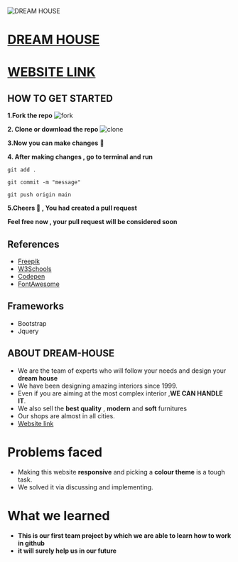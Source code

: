 ![DREAM HOUSE](/images/logo.png) 
#  **[DREAM HOUSE](https://dream-house-website.herokuapp.com/)**
# **[WEBSITE LINK](https://dream-house-website.herokuapp.com/)**
## **HOW TO GET STARTED**
**1.Fork the repo**
   ![fork](https://user-images.githubusercontent.com/79185589/123548353-18febc80-d782-11eb-9f61-e4ae3dcfe5d4.png)

**2. Clone or download the repo**
  ![clone](https://user-images.githubusercontent.com/79185589/123548854-274dd800-d784-11eb-97f5-4148a6cac1ee.png)

**3.Now you can make changes** :rocket:

**4. After making changes , go to terminal and run**
 
 ```git add .```
 
 ```git commit -m "message"```

 ```git push origin main``` 
 
 
 **5.Cheers :beer: , You had created a pull request**
 
 **Feel free now , your pull request will be considered soon**
 
## References
* [Freepik](https://www.freepik.com/)
* [W3Schools](https://www.w3schools.com/)
* [Codepen](https://codepen.io/)
* [FontAwesome](https://fontawesome.com/)

## Frameworks
* Bootstrap
* Jquery
## ABOUT DREAM-HOUSE
 * We are the team of experts who will follow your needs and design your **dream house**
 * We have been designing amazing interiors since 1999.
 * Even if you are aiming at the most complex interior ,**WE CAN HANDLE IT**.
 * We also sell the **best quality** , **modern** and **soft** furnitures
 * Our shops are almost in all cities.
 * [Website link](https://dream-house-website.herokuapp.com/)

# **Problems faced**
  * Making this website **responsive**  and picking a **colour theme** is a tough task.
  * We solved it via discussing and implementing.

# **What we learned**
* **This is our first team project by which we are able to learn how to work in github** 
* **it will surely help us in our future**
